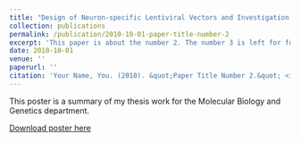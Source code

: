 ```yaml
---
title: "Design of Neuron-specific Lentiviral Vectors and Investigation of Gene Therapy Applications in Spinal Muscular Atrophy Disease"
collection: publications
permalink: /publication/2010-10-01-paper-title-number-2
excerpt: 'This paper is about the number 2. The number 3 is left for future work.'
date: 2010-10-01
venue: ''
paperurl: ''
citation: 'Your Name, You. (2010). &quot;Paper Title Number 2.&quot; <i>Journal 1</i>. 1(2).'
---
```

This poster is a summary of my thesis work for the Molecular Biology and Genetics department. 

[Download poster here]([http://academicpages.github.io/files/paper2.pdf](https://www.researchgate.net/publication/372389163_Design_of_Neuron-specific_Lentiviral_Vectors_and_Investigation_of_Gene_Therapy_Applications_in_Spinal_Muscular_Atrophy_Disease)https://www.researchgate.net/publication/372389163_Design_of_Neuron-specific_Lentiviral_Vectors_and_Investigation_of_Gene_Therapy_Applications_in_Spinal_Muscular_Atrophy_Disease)


